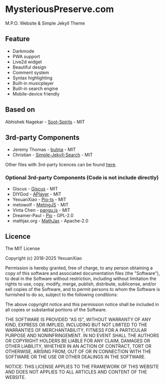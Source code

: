 # MysteriousPreserve.com

M.P.O. Website & Simple Jekyll Theme

## Feature

+ Darkmode
+ PWA support
+ Live2d widget
+ Beautiful design
+ Comment system
+ Syntax highlighting
+ Built-in musicplayer
+ Built-in search engine
+ Mobile-device friendly

## Based on

Abhishek Nagekar - [Soot-Spirits](https://github.com/abhn/Soot-Spirits) - MIT

## 3rd-party Components

+ Jeremy Thomas - [bulma](https://github.com/jgthms/bulma) - MIT
+ Christian - [Simple-Jekyll-Search](https://github.com/christian-fei/Simple-Jekyll-Search) - MIT

Other files with 3rd-party licences can be found [here](/assets/README.md).

### Optional 3rd-party Components (Code is not include directly)

+ Giscus - [Giscus](https://github.com/giscus/giscus) - MIT
+ DIYGod  - [APlayer](https://github.com/DIYgod/APlayer) - MIT
+ YexuanXiao - [Pio-ts](https://github.com/YexuanXiao/Pio-ts) - MIT
+ metowolf - [MetingJS](https://github.com/metowolf/MetingJS) - MIT
+ Vinta Chen - [pangu.js](https://github.com/vinta/pangu.js/) - MIT
+ Dreamer-Paul - [Pio](https://github.com/Dreamer-Paul/Pio) - GPL-2.0
+ mathjax.org - [MathJax](https://github.com/mathjax/MathJax) - Apache-2.0

## Licence

The MIT License

Copyright (c) 2018-2025 YexuanXiao

Permission is hereby granted, free of charge, to any person obtaining a copy
of this software and associated documentation files (the "Software"), to deal
in the Software without restriction, including without limitation the rights
to use, copy, modify, merge, publish, distribute, sublicense, and/or sell
copies of the Software, and to permit persons to whom the Software is
furnished to do so, subject to the following conditions:

The above copyright notice and this permission notice shall be included in all
copies or substantial portions of the Software.

THE SOFTWARE IS PROVIDED "AS IS", WITHOUT WARRANTY OF ANY KIND, EXPRESS OR
IMPLIED, INCLUDING BUT NOT LIMITED TO THE WARRANTIES OF MERCHANTABILITY,
FITNESS FOR A PARTICULAR PURPOSE AND NONINFRINGEMENT. IN NO EVENT SHALL THE
AUTHORS OR COPYRIGHT HOLDERS BE LIABLE FOR ANY CLAIM, DAMAGES OR OTHER
LIABILITY, WHETHER IN AN ACTION OF CONTRACT, TORT OR OTHERWISE, ARISING FROM,
OUT OF OR IN CONNECTION WITH THE SOFTWARE OR THE USE OR OTHER DEALINGS IN THE
SOFTWARE.

NOTICE:
THIS LICENSE APPLIES TO THE FRAMEWORK OF THIS WEBSITE AND DOES NOT APPLIES TO
ALL ARTICLES AND CONTENT OF THE WEBSITE.
